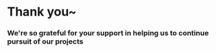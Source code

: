 # Thank you~
### We're so grateful for your support in helping us to continue pursuit of our projects
